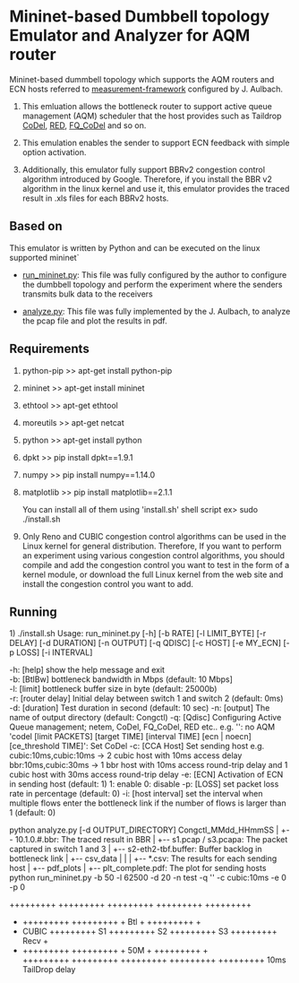 Mininet-based Dumbbell topology Emulator and Analyzer for AQM router
================================================================================

Mininet-based dummbell topology which supports the AQM routers and ECN hosts
referred to [measurement-framework](https://gitlab.lrz.de/tcp-bbr/measurement-framework) configured by J. Aulbach.

  1) This emluation allows the bottleneck router to support active queue management (AQM) scheduler that the host provides such as Taildrop [CoDel](https://man7.org/linux/man-pages/man8/tc-codel.8.html), [RED](https://man7.org/linux/man-pages/man8/tc-red.8.html), [FQ_CoDel](https://man7.org/linux/man-pages/man8/tc-fq_codel.8.html) and so on.

  2) This emulation enables the sender to support ECN feedback with simple option activation.

  3) Additionally, this emulator fully support BBRv2 congestion control algorithm introduced by Google. Therefore, if you install the BBR v2 algorithm in the linux kernel and use it, this emulator provides the traced result in .xls files for each BBRv2 hosts.


Based on
--------------------------------------------------------------------------------
This emulator is written by Python and can be executed on the linux supported mininet`

- [run_mininet.py](https://github.com/syj5385/bbr_dumbbell/blob/master/run_mininet.py): This file was fully configured by the author to configure the dumbbell topology and perform the experiment where the senders transmits bulk data to the receivers

- [analyze.py](https://github.com/syj5385/bbr_dumbbell/blob/master/analyze.py): This file was fully implemented by the J. Aulbach, to analyze the pcap file and plot the results in pdf. 

Requirements
--------------------------------------------------------------------------------
1) python-pip	>> apt-get install python-pip
2) mininet	>> apt-get install mininet
3) ethtool	>> apt-get ethtool
4) moreutils	>> apt-get netcat
5) python	>> apt-get install python
6) dpkt		>> pip install dpkt==1.9.1
7) numpy	>> pip install numpy==1.14.0
8) matplotlib	>> pip install matplotlib==2.1.1

	You can install all of them using 'install.sh' shell script
	ex>  sudo ./install.sh
	
9) Only Reno and CUBIC congestion control algorithms can be used in the Linux kernel for general distribution. Therefore, If you want to perform an experiment using various congestion control algorithms, you should compile and add the congestion control you want to test in the form of a kernel module, or download the full Linux kernel from the web site and install the congestion control you want to add. 

Running
--------------------------------------------------------------------------------
<Installation>
1) ./install.sh

<Execution>
Usage: run_mininet.py [-h] [-b RATE] [-l LIMIT_BYTE] [-r DELAY] [-d DURATION] [-n OUTPUT] [-q QDISC] [-c HOST] [-e MY_ECN] [-p LOSS] [-i INTERVAL]

-h: [help]		show the help message and exit    
-b: [BtlBw]		bottleneck bandwidth in Mbps (default: 10 Mbps]    
-l: [limit]		bottleneck buffer size in byte (default: 25000b)    
-r: [router delay]	Initial delay between switch 1 and switch 2 (default: 0ms)    
-d: [duration]		Test duration in second (default: 10 sec)
-n: [output]		The name of output directory (default: Congctl)
-q: [Qdisc]		Configuring Active Queue management; netem, CoDel, FQ_CoDel, RED etc..
			e.g.	'': no AQM
				'codel [limit PACKETS] [target TIME] [interval TIME] [ecn | noecn] [ce_threshold TIME]': Set CoDel
-c: [CCA Host]		Set sending host
			e.g.	cubic:10ms,cubic:10ms -> 2 cubic host with 10ms access delay
				bbr:10ms,cubic:30ms -> 1 bbr host with 10ms access round-trip delay and 1 cubic host with 30ms access round-trip delay
-e: [ECN]		Activation of ECN in sending host (default: 1)
			1: enable
			0: disable
-p: [LOSS]		set packet loss rate in percentage (default: 0)
-i: [host interval]	set the interval when multiple flows enter the bottleneck link if the number of flows is larger than 1 (default: 0) 

<Analyze>
python analyze.py [-d OUTPUT_DIRECTORY]

<Result File>
 Congctl_MMdd_HHmmSS
 |
 +-- 10.1.0.#.bbr:	 The traced result in BBR
 |
 +-- s1.pcap / s3.pcapa: The packet captured in switch 1 and 3
 |
 +-- s2-eth2-tbf.buffer: Buffer backlog in bottleneck link 
 |
 +-- csv_data
 |   |
 |   +-- *.csv: The results for each sending host
 |
 +-- pdf_plots
     |
     +-- plt_complete.pdf: The plot for sending hosts

<Example> 
python run_mininet.py -b 50 -l 62500 -d 20 -n test -q '' -c cubic:10ms -e 0 -p 0

+++++++++	+++++++++	+++++++++	+++++++++	+++++++++
+	+++++++++	+++++++++	+  Btl	+	+++++++++	+
+ CUBIC	+++++++++  S1	+++++++++  S2	+++++++++  S3	+++++++++  Recv +
+	+++++++++	+++++++++	+  50M	+	+++++++++	+	
+++++++++	+++++++++	+++++++++	+++++++++	+++++++++
   10ms  			TailDrop
  delay

